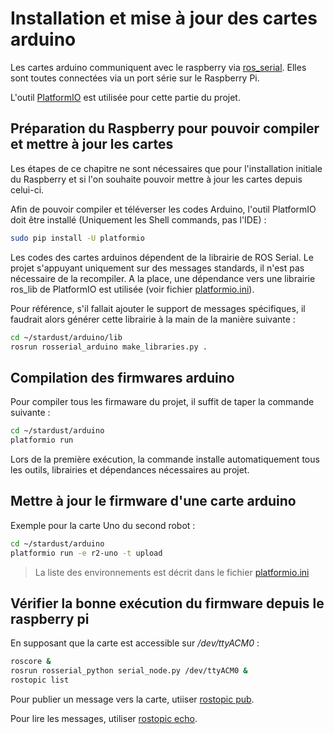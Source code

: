 # Installation et mise à jour des cartes arduino

Les cartes arduino communiquent avec le raspberry via [ros_serial](http://wiki.ros.org/rosserial). Elles sont toutes connectées via un port série sur le Raspberry Pi.

L'outil [PlatformIO](https://platformio.org) est utilisée pour cette partie du projet.

## Préparation du Raspberry pour pouvoir compiler et mettre à jour les cartes

Les étapes de ce chapitre ne sont nécessaires que pour l'installation initiale du Raspberry et si l'on souhaite pouvoir mettre à jour les cartes depuis celui-ci.

Afin de pouvoir compiler et téléverser les codes Arduino, l'outil PlatformIO doit être installé (Uniquement les Shell commands, pas l'IDE) :

```bash
sudo pip install -U platformio
```

Les codes des cartes arduinos dépendent de la librairie de ROS Serial. Le projet s'appuyant uniquement sur des messages standards, il n'est pas nécessaire de la recompiler. A la place, une dépendance vers une librairie ros_lib de PlatformIO est utilisée (voir fichier [platformio.ini](https://github.com/julienbayle/stardust/blob/master/arduino/platformio.ini)).

Pour référence, s'il fallait ajouter le support de messages spécifiques, il faudrait alors générer cette librairie à la main de la manière suivante :

```bash
cd ~/stardust/arduino/lib
rosrun rosserial_arduino make_libraries.py .
```

## Compilation des firmwares arduino

Pour compiler tous les firmaware du projet, il suffit de taper la commande suivante :

```bash
cd ~/stardust/arduino
platformio run
```

Lors de la première exécution, la commande installe automatiquement tous les outils, librairies et dépendances nécessaires au projet.

## Mettre à jour le firmware d'une carte arduino

Exemple pour la carte Uno du second robot :

```bash
cd ~/stardust/arduino
platformio run -e r2-uno -t upload
```

> La liste des environnements est décrit dans le fichier [platformio.ini](https://github.com/julienbayle/stardust/blob/master/arduino/platformio.ini)

## Vérifier la bonne exécution du firmware depuis le raspberry pi

En supposant que la carte est accessible sur */dev/ttyACM0* :

```bash
roscore &
rosrun rosserial_python serial_node.py /dev/ttyACM0 &
rostopic list
```

Pour publier un message vers la carte, utiiser [rostopic pub](http://wiki.ros.org/fr/ROS/Tutorials/UnderstandingTopics). 

Pour lire les messages, utiliser [rostopic echo](http://wiki.ros.org/fr/ROS/Tutorials/UnderstandingTopics).